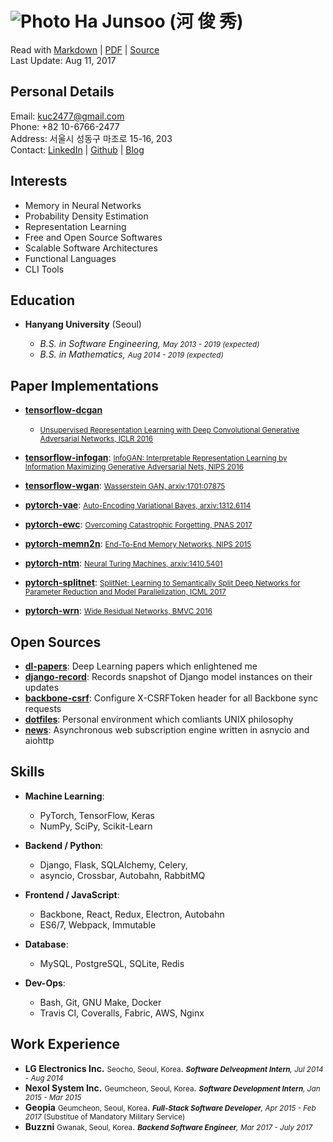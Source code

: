 ![Photo](https://en.gravatar.com/userimage/88915015/2c6d5786d2b480927676688336d80102.jpg?size=110) Ha Junsoo (河 俊 秀)  
=======================================================================================================================

Read with [Markdown](https://raw.github.com/kuc2477/resume/gh-pages/index.md) | [PDF](https://raw.github.com/kuc2477/resume/gh-pages/index.pdf) | [Source](http://github.com/kuc2477/resume)  
Last Update: Aug 11, 2017


Personal Details
---------------
Email:      kuc2477@gmail.com   
Phone:      +82 10-6766-2477  
Address:    서울시 성동구 마조로 15-16, 203  
Contact:    [LinkedIn](https://www.linkedin.com/in/junsoo-ha-769a89bb?trk=hp-identity-name) | [Github](https://github.com/kuc2477) | [Blog](http://hajunsoo.org)  


Interests
---------
- Memory in Neural Networks
- Probability Density Estimation
- Representation Learning
- Free and Open Source Softwares
- Scalable Software Architectures
- Functional Languages
- CLI Tools


Education
---------

* **Hanyang University** (Seoul)

    - *B.S. in Software Engineering, <small>May 2013 - 2019 (expected)</small>*
    - *B.S. in Mathematics, <small>Aug 2014 - 2019 (expected)</small>*


Paper Implementations
---------------------
* **[tensorflow-dcgan](https://github.com/kuc2477/tensorflow-dcgan)**
    * <small>[Unsupervised Representation Learning with Deep Convolutional Generative Adversarial Networks, ICLR 2016](https://arxiv.org/abs/1511.06434)</small>

* **[tensorflow-infogan](https://github.com/kuc2477/tensorflow-infogan)**: <small>[InfoGAN: Interpretable Representation Learning by Information Maximizing Generative Adversarial Nets, NIPS 2016](https://papers.nips.cc/paper/6399-infogan-interpretable-representation-learning-by-information-maximizing-generative-adversarial-nets)</small>
* **[tensorflow-wgan](https://github.com/kuc2477/tensorflow-wgan)**: <small>[Wasserstein GAN, arxiv:1701:07875](https://arxiv.org/abs/1701.07875)</small>
* **[pytorch-vae](https://github.com/kuc2477/pytorch-vae)**: <small>[Auto-Encoding Variational Bayes, arxiv:1312.6114](https://arxiv.org/abs/1312.6114)</small>
* **[pytorch-ewc](https://github.com/kuc2477/pytorch-ewc)**: <small>[Overcoming Catastrophic Forgetting, PNAS 2017](https://arxiv.org/abs/1612.00796)</small>
* **[pytorch-memn2n](https://github.com/kuc2477/pytorch-memn2n)**: <small>[End-To-End Memory Networks, NIPS 2015](https://papers.nips.cc/paper/5846-end-to-end-memory-networks.pdf)</small>
* **[pytorch-ntm](https://github.com/kuc2477/pytorch-ntm)**: <small>[Neural Turing Machines, arxiv:1410.5401](https://arxiv.org/abs/1410.5401)</small>
* **[pytorch-splitnet](https://github.com/kuc2477/pytorch-splitnet)**: <small>[SplitNet: Learning to Semantically Split Deep Networks for Parameter Reduction and Model Parallelization, ICML 2017](http://proceedings.mlr.press/v70/kim17b/kim17b.pdf)</small>
* **[pytorch-wrn](https://github.com/kuc2477/pytorch-wrn)**: <small>[Wide Residual Networks, BMVC 2016](http://www.bmva.org/bmvc/2016/papers/paper087/abstract087.pdf)</small>


Open Sources
------------
* **[dl-papers](https://github.com/kuc2477/dl-papers)**: Deep Learning papers which enlightened me
* **[django-record](https://github.com/kuc2477/django-record)**: Records snapshot of Django model instances on their updates
* **[backbone-csrf](https://github.com/kuc2477/backbone-csrf)**: Configure X-CSRFToken header for all Backbone sync requests
* **[dotfiles](https://github.com/kuc2477/dotfiles)**: Personal environment which comliants UNIX philosophy
* **[news](https://github.com/kuc2477/news)**: Asynchronous web subscription engine written in asnycio and aiohttp


Skills
------

* **Machine Learning**: 
    * PyTorch, TensorFlow, Keras
    * NumPy, SciPy, Scikit-Learn

* **Backend / Python**: 
    * Django, Flask, SQLAlchemy, Celery, 
    * asyncio, Crossbar, Autobahn, RabbitMQ

* **Frontend / JavaScript**: 
    * Backbone, React, Redux, Electron, Autobahn
    * ES6/7, Webpack, Immutable

* **Database**: 
    * MySQL, PostgreSQL, SQLite, Redis

* **Dev-Ops**:
    * Bash, Git, GNU Make, Docker
    * Travis CI, Coveralls, Fabric, AWS, Nginx


Work Experience
---------------

*   **LG Electronics Inc.** <small>Seocho, Seoul, Korea</small>. *<small>**Software Delveopment Intern**, Jul 2014 - Aug 2014</small>*
*   **Nexol System Inc.** <small>Geumcheon, Seoul, Korea</small>. *<small>**Software Development Intern**, Jan 2015 - Mar 2015</small>*
*   **Geopia** <small>Geumcheon, Seoul, Korea</small>. *<small>**Full-Stack Software Developer**, Apr 2015 - Feb 2017* (Substitue of Mandatory Military Service)</small>
*   **Buzzni** <small>Gwanak, Seoul, Korea</small>. *<small>**Backend Software Engineer**, Mar 2017 - July 2017</small>*
